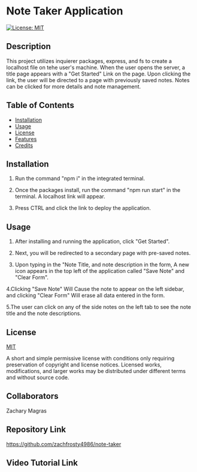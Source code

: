
  # Note Taker Application 

  [![License: MIT](https://img.shields.io/badge/License-MIT-yellow.svg)](https://opensource.org/licenses/MIT)

  ## Description

  This project utilizes inquierer packages, express, and fs to create a localhost file on tehe user's machine. When the user opens the server, a title page appears with a "Get Started" Link on the page. Upon clicking the link, the user will be directed to a page with previously saved notes. Notes can be clicked for more details and note management. 

  ## Table of Contents

  - [Installation](#installation)
  - [Usage](#usage)
  - [License](#license)
  - [Features](#features)
  - [Credits](#credits)

  ## Installation

  1. Run the command "npm i" in the integrated terminal. 
  
  2. Once the packages install, run the command "npm run start" in the terminal. A localhost link will appear. 
  
  3. Press CTRL and click the link to deploy the application. 

  ## Usage

  1. After installing and running the application, click "Get Started". 

  2. Next, you will be redirected to a secondary page with pre-saved notes. 

  3. Upon typing in the "Note Title, and note description in the form, A new icon appears in the top left of the application called "Save Note" and "Clear Form". 

  4.Clicking "Save Note" Will Cause the note to appear on the left sidebar, and clicking "Clear Form" Will erase all data entered in the form. 

  5.The user can click on any of the side notes on the left tab to see the note title and the note descriptions. 

  ## License

  [MIT](https://choosealicense.com/licenses/mit/)

  A short and simple permissive license with conditions only requiring preservation of copyright and license notices. Licensed works, modifications, and larger works may be distributed under different terms and without source code.

  ## Collaborators

  Zachary Magras

  ## Repository Link

  https://github.com/zachfrosty4986/note-taker

  ## Video Tutorial Link

  